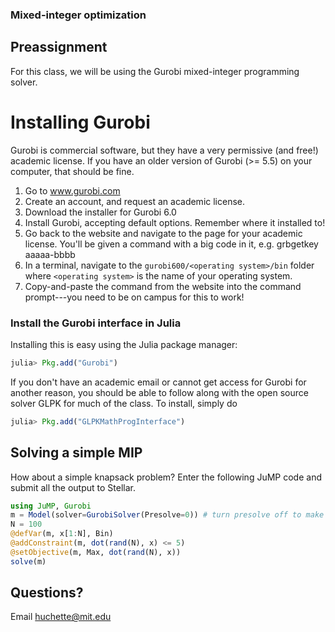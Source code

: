 ### Mixed-integer optimization

## Preassignment

For this class, we will be using the Gurobi mixed-integer programming solver. 

# Installing Gurobi
Gurobi is commercial software, but they have a very permissive (and free!) academic license. If you have an older version of Gurobi (>= 5.5) on your computer, that should be fine.

1. Go to www.gurobi.com
2. Create an account, and request an academic license.
3. Download the installer for Gurobi 6.0
4. Install Gurobi, accepting default options. Remember where it installed to!
5. Go back to the website and navigate to the page for your academic license. You'll be given a command with a big code in it, e.g. grbgetkey aaaaa-bbbb
6. In a terminal, navigate to the ``gurobi600/<operating system>/bin`` folder where ``<operating system>`` is the name of your operating system.  
7. Copy-and-paste the command from the website into the command prompt---you need to be on campus for this to work!


### Install the Gurobi interface in Julia

Installing this is easy using the Julia package manager: 
```jl
julia> Pkg.add("Gurobi")
```

If you don't have an academic email or cannot get access for Gurobi for another reason, you should be able to follow along with the open source solver GLPK for much of the class. To install, simply do
```jl
julia> Pkg.add("GLPKMathProgInterface")
```

## Solving a simple MIP
How about a simple knapsack problem? Enter the following JuMP code and submit all the output to Stellar.

```jl
using JuMP, Gurobi
m = Model(solver=GurobiSolver(Presolve=0)) # turn presolve off to make it a lil more interesting
N = 100
@defVar(m, x[1:N], Bin)
@addConstraint(m, dot(rand(N), x) <= 5)
@setObjective(m, Max, dot(rand(N), x))
solve(m)
```

## Questions?
Email huchette@mit.edu
